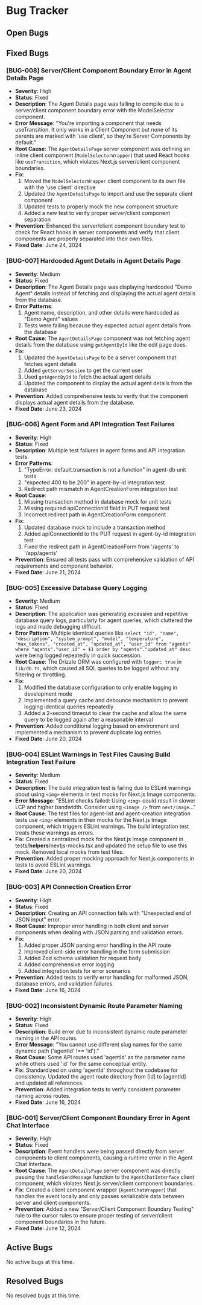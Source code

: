 # Bug Tracker

## Open Bugs

<!-- List of open bugs with Critical or High severity -->

## Fixed Bugs

### [BUG-008] Server/Client Component Boundary Error in Agent Details Page
- **Severity**: High
- **Status**: Fixed
- **Description**: The Agent Details page was failing to compile due to a server/client component boundary error with the ModelSelector component.
- **Error Message**: "You're importing a component that needs useTransition. It only works in a Client Component but none of its parents are marked with 'use client', so they're Server Components by default."
- **Root Cause**: The `AgentDetailsPage` server component was defining an inline client component (`ModelSelectorWrapper`) that used React hooks like `useTransition`, which violates Next.js server/client component boundaries.
- **Fix**: 
  1. Moved the `ModelSelectorWrapper` client component to its own file with the 'use client' directive
  2. Updated the `AgentDetailsPage` to import and use the separate client component
  3. Updated tests to properly mock the new component structure
  4. Added a new test to verify proper server/client component separation
- **Prevention**: Enhanced the server/client component boundary test to check for React hooks in server components and verify that client components are properly separated into their own files.
- **Fixed Date**: June 24, 2024

### [BUG-007] Hardcoded Agent Details in Agent Details Page
- **Severity**: Medium
- **Status**: Fixed
- **Description**: The Agent Details page was displaying hardcoded "Demo Agent" details instead of fetching and displaying the actual agent details from the database.
- **Error Patterns**: 
  1. Agent name, description, and other details were hardcoded as "Demo Agent" values
  2. Tests were failing because they expected actual agent details from the database
- **Root Cause**: The `AgentDetailsPage` component was not fetching agent details from the database using `getAgentById` like the edit page does.
- **Fix**: 
  1. Updated the `AgentDetailsPage` to be a server component that fetches agent details
  2. Added `getServerSession` to get the current user
  3. Used `getAgentById` to fetch the actual agent details
  4. Updated the component to display the actual agent details from the database
- **Prevention**: Added comprehensive tests to verify that the component displays actual agent details from the database.
- **Fixed Date**: June 23, 2024

### [BUG-006] Agent Form and API Integration Test Failures
- **Severity**: High
- **Status**: Fixed
- **Description**: Multiple test failures in agent forms and API integration tests.
- **Error Patterns**: 
  1. "TypeError: default.transaction is not a function" in agent-db unit tests
  2. "expected 400 to be 200" in agent-by-id integration test
  3. Redirect path mismatch in AgentCreationForm integration test
- **Root Cause**: 
  1. Missing transaction method in database mock for unit tests
  2. Missing required apiConnectionId field in PUT request test
  3. Incorrect redirect path in AgentCreationForm component
- **Fix**: 
  1. Updated database mock to include a transaction method
  2. Added apiConnectionId to the PUT request in agent-by-id integration test
  3. Fixed the redirect path in AgentCreationForm from '/agents' to '/app/agents'
- **Prevention**: Ensured all tests pass with comprehensive validation of API requirements and component behavior.
- **Fixed Date**: June 21, 2024

### [BUG-005] Excessive Database Query Logging
- **Severity**: Medium
- **Status**: Fixed
- **Description**: The application was generating excessive and repetitive database query logs, particularly for agent queries, which cluttered the logs and made debugging difficult.
- **Error Pattern**: Multiple identical queries like `select "id", "name", "description", "system_prompt", "model", "temperature", "max_tokens", "created_at", "updated_at", "user_id" from "agents" where "agents"."user_id" = $1 order by "agents"."updated_at" desc` were being logged repeatedly in quick succession.
- **Root Cause**: The Drizzle ORM was configured with `logger: true` in `lib/db.ts`, which caused all SQL queries to be logged without any filtering or throttling.
- **Fix**: 
  1. Modified the database configuration to only enable logging in development mode
  2. Implemented a query cache and debounce mechanism to prevent logging identical queries repeatedly
  3. Added a 2-second timeout to clear the cache and allow the same query to be logged again after a reasonable interval
- **Prevention**: Added conditional logging based on environment and implemented a mechanism to prevent duplicate log entries.
- **Fixed Date**: June 20, 2024

### [BUG-004] ESLint Warnings in Test Files Causing Build Integration Test Failure
- **Severity**: Medium
- **Status**: Fixed
- **Description**: The build integration test is failing due to ESLint warnings about using `<img>` elements in test mocks for Next.js Image components.
- **Error Message**: "ESLint checks failed: Using `<img>` could result in slower LCP and higher bandwidth. Consider using `<Image />` from `next/image`..."
- **Root Cause**: The test files for agent-list and agent-creation integration tests use `<img>` elements in their mocks for the Next.js Image component, which triggers ESLint warnings. The build integration test treats these warnings as errors.
- **Fix**: Created a centralized mock for the Next.js Image component in tests/__helpers__/nextjs-mocks.tsx and updated the setup file to use this mock. Removed local mocks from test files.
- **Prevention**: Added proper mocking approach for Next.js components in tests to avoid ESLint warnings.
- **Fixed Date**: June 20, 2024

### [BUG-003] API Connection Creation Error
- **Severity**: High
- **Status**: Fixed
- **Description**: Creating an API connection fails with "Unexpected end of JSON input" error.
- **Root Cause**: Improper error handling in both client and server components when dealing with JSON parsing and validation errors.
- **Fix**: 
  1. Added proper JSON parsing error handling in the API route
  2. Improved client-side error handling in the form submission
  3. Added Zod schema validation for request body
  4. Added comprehensive error logging
  5. Added integration tests for error scenarios
- **Prevention**: Added tests to verify error handling for malformed JSON, database errors, and validation failures.
- **Fixed Date**: June 16, 2024

### [BUG-002] Inconsistent Dynamic Route Parameter Naming
- **Severity**: High
- **Status**: Fixed
- **Description**: Build error due to inconsistent dynamic route parameter naming in the API routes.
- **Error Message**: "You cannot use different slug names for the same dynamic path ('agentId' !== 'id')."
- **Root Cause**: Some API routes used 'agentId' as the parameter name while others used 'id' for the same conceptual entity.
- **Fix**: Standardized on using 'agentId' throughout the codebase for consistency. Updated the agent route directory from [id] to [agentId] and updated all references.
- **Prevention**: Added integration tests to verify consistent parameter naming across routes.
- **Fixed Date**: June 16, 2024

### [BUG-001] Server/Client Component Boundary Error in Agent Chat Interface
- **Severity**: High
- **Status**: Fixed
- **Description**: Event handlers were being passed directly from server components to client components, causing a runtime error in the Agent Chat Interface.
- **Root Cause**: The `AgentDetailsPage` server component was directly passing the `handleSendMessage` function to the `AgentChatInterface` client component, which violates Next.js server/client component boundaries.
- **Fix**: Created a client component wrapper (`AgentChatWrapper`) that handles the event locally and only passes serializable data between server and client components.
- **Prevention**: Added a new "Server/Client Component Boundary Testing" rule to the cursor rules to ensure proper testing of server/client component boundaries in the future.
- **Fixed Date**: June 12, 2024

## Active Bugs

No active bugs at this time.

## Resolved Bugs

No resolved bugs at this time. 